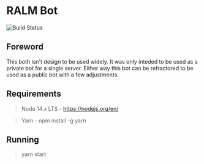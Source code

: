 # RALM Bot

![Build Status](https://github.com/Shinudesu/RALMBot/actions/workflows/main.yml/badge.svg?branch=main)

## Foreword

This both isn't design to be used widely. It was only inteded to be used as a private bot for a single server. Either way this bot can be refractored to be used as a public bot with a few adjustments.

## Requirements

> Node 14.x LTS - https://nodejs.org/en/

> Yarn - npm install -g yarn

## Running

> yarn start
